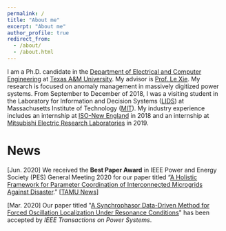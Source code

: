 ```yaml
---
permalink: /
title: "About me"
excerpt: "About me"
author_profile: true
redirect_from: 
  - /about/
  - /about.html
---
```

I am a Ph.D. candidate in the [Department of Electrical and Computer Engineering](https://engineering.tamu.edu/electrical/index.html) at [Texas A&M University](https://www.tamu.edu). My advisor is [Prof. Le Xie](http://www.ece.tamu.edu/~le.xie/). My research is focused on anomaly management in massively digitized power systems. From September to December of 2018, I was a visiting student in the Laboratory for Information and Decision Systems ([LIDS](https://lids.mit.edu)) at Massachusetts Institute of Technology ([MIT](http://www.mit.edu)). My industry experience includes an internship at [ISO-New England](https://www.iso-ne.com) in 2018 and an internship at [Mitsubishi Electric Research Laboratories](https://www.merl.com) in 2019.

News
=====
[Jun. 2020] We received the **Best Paper Award** in IEEE Power and Energy Society (PES) General Meeting 2020 for our paper titled “[A Holistic Framework for Parameter Coordination of Interconnected Microgrids Against Disaster](https://ieeexplore.ieee.org/abstract/document/9281628).” [[TAMU News](https://engineering.tamu.edu/news/2020/09/research-team-receives-best-paper-award-at-flagship-conference.html)]

[Mar. 2020] Our paper titled "[A Synchrophasor Data-Driven Method for Forced Oscillation Localization Under Resonance Conditions](https://ieeexplore.ieee.org/abstract/document/9043670)" has been accepted by *IEEE Transactions on Power Systems*.
